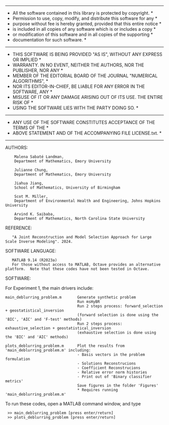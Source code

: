   ***************************************************************************
  * All the software  contained in this library  is protected by copyright. *
  * Permission  to use, copy, modify, and  distribute this software for any *
  * purpose without fee is hereby granted, provided that this entire notice *
  * is included  in all copies  of any software which is or includes a copy *
  * or modification  of this software  and in all copies  of the supporting *
  * documentation for such software.                                        *
  ***************************************************************************
  * THIS SOFTWARE IS BEING PROVIDED "AS IS", WITHOUT ANY EXPRESS OR IMPLIED *
  * WARRANTY. IN NO EVENT, NEITHER  THE AUTHORS, NOR THE PUBLISHER, NOR ANY *
  * MEMBER  OF THE EDITORIAL BOARD OF  THE JOURNAL  "NUMERICAL ALGORITHMS", *
  * NOR ITS EDITOR-IN-CHIEF, BE  LIABLE FOR ANY ERROR  IN THE SOFTWARE, ANY *
  * MISUSE  OF IT  OR ANY DAMAGE ARISING OUT OF ITS USE. THE ENTIRE RISK OF *
  * USING THE SOFTWARE LIES WITH THE PARTY DOING SO.                        *
  ***************************************************************************
  * ANY USE  OF THE SOFTWARE  CONSTITUTES  ACCEPTANCE  OF THE TERMS  OF THE *
  * ABOVE STATEMENT AND OF THE ACCOMPANYING FILE LICENSE.txt.               *
  ***************************************************************************
  
AUTHORS:
        
        Malena Sabaté Landman, 
        Department of Mathematics, Emory University

        Julianne Chung, 
        Department of Mathematics, Emory University
        
        Jiahua Jiang,
        School of Mathematics, University of Birmingham
        
        Scot M. Miller, 
        Department of Environmental Health and Engineering, Johns Hopkins University
        
        Arvind K. Saibaba, 
        Department of Mathematics, North Carolina State University
   

REFERENCE:

       "A Joint Reconstruction and Model Selection Approach for Large Scale Inverse Modeling". 2024.


SOFTWARE LANGUAGE:

       MATLAB 9.14 (R2023a)
       For those without access to MATLAB, Octave provides an alternative platform.  Note that these codes have not been tested in Octave. 

SOFTWARE:

For Experiment 1, the main drivers include:
    
    main_deblurring_problem.m       Generate synthetic problem 
                                    Run msHyBR
                                    Run 2 steps process: forward_selection + geostatistical_inversion
                                    (forward selection is done using the 'BIC', 'AIC' and 'F-test' methods)
                                    Run 2 steps process: exhaustive_selection + geostatistical_inversion
                                    (exhaustive selection is done using the 'BIC' and 'AIC' methods)
                                    
    plots_deblurring_problem.m      Plot the results from 'main_deblurring_problem.m' including:
                                    - Basis vectors in the problem formulation
                                    - Solutions Reconstrucions
                                    - Coefficient Reconstrucions
                                    - Relative error norm histories
                                    - Print out of 'Binary classifier metrics'
                                    Save figures in the folder 'Figures'
                                    * Requires running 'main_deblurring_problem.m'
To run these codes, open a MATLAB command window, and type 
     
     >> main_deblurring_problem [press enter/return]
     >> plots_deblurring_problem [press enter/return]

